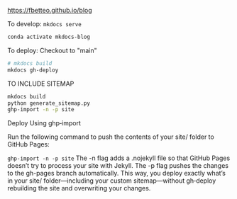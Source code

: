 https://fbetteo.github.io/blog

To develop:
`mkdocs serve`

```bash
conda activate mkdocs-blog
```

To deploy:
Checkout to "main"
```bash 
# mkdocs build
mkdocs gh-deploy
```

TO INCLUDE SITEMAP
```bash
mkdocs build
python generate_sitemap.py
ghp-import -n -p site
```
Deploy Using ghp‑import

Run the following command to push the contents of your site/ folder to GitHub Pages:

`ghp-import -n -p site`
The -n flag adds a .nojekyll file so that GitHub Pages doesn’t try to process your site with Jekyll.
The -p flag pushes the changes to the gh-pages branch automatically.
This way, you deploy exactly what’s in your site/ folder—including your custom sitemap—without gh‑deploy rebuilding the site and overwriting your changes.
